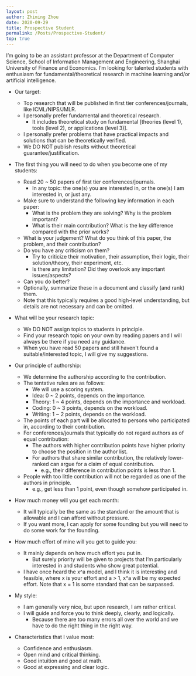 ```yaml
---
layout: post
author: Zhiming Zhou
date: 2020-09-29
title: Prospective Student
permalink: /Posts/Prospective-Student/
top: true
---
```


I’m going to be an assistant professor at the Department of Computer Science, School of Information Management and Engineering, Shanghai University of Finance and Economics. I’m looking for talented students with enthusiasm for fundamental/theoretical research in machine learning and/or artificial intelligence.

- Our target:

	- Top research that will be published in first tier conferences/journals, like ICML/NIPS/JMLR.
	- I personally prefer fundamental and theoretical research.
		- It includes theoretical study on fundamental [theories (level 1), tools (level 2), or applications (level 3)].
	- I personally prefer problems that have practical impacts and solutions that can be theoretically verified.
	- We DO NOT publish results without theoretical guarantee/justification.

<!--  -->
- The first thing you will need to do when you become one of my students:

	- Read 20 ~ 50 papers of first tier conferences/journals.
		- In any topic: the one(s) you are interested in, or the one(s) I am interested in, or just any.
	
	<!--  -->
	- Make sure to understand the following key information in each paper:
		- What is the problem they are solving? Why is the problem important?
		- What is their main contribution? What is the key difference compared with the prior works?
	- What is your judgement? What do you think of this paper, the problem, and their contribution?
	- Do you have any criticism on them?
		- Try to criticize their motivation, their assumption, their logic, their solution/theory, their experiment, etc.
		- Is there any limitation? Did they overlook any important issues/aspects?
	- Can you do better?
	
	<!--  -->
	- Optionally, summarize these in a document and classify (and rank) them.
	
	<!--  -->
	- Note that this typically requires a good high-level understanding, but details are not necessary and can be omitted.
	
<!--  -->
- What will be your research topic:

	- We DO NOT assign topics to students in principle.
	- Find your research topic on your own by reading papers and I will always be there if you need any guidance.
	- When you have read 50 papers and still haven't found a suitable/interested topic, I will give my suggestions.

<!--  -->
- Our principle of authorship:

	- We determine the authorship according to the contribution.
	- The tentative rules are as follows:
		- We will use a scoring system.
		- Idea: 0 ~ 2 points, depends on the importance.
		- Theory: 1 ~ 4 points, depends on the importance and workload.
		- Coding: 0 ~ 3 points, depends on the workload.
		- Writing: 1 ~ 2 points, depends on the workload.
	
	<!--  -->
	- The points of each part will be allocated to persons who participated in, according to their contribution.
	- For conferences/journals that typically do not regard authors as of equal contribution:
		- The authors with higher contribution points have higher priority to choose the position in the author list.
		- For authors that share similar contribution, the relatively lower-ranked can argue for a claim of equal contribution.
			- e.g., their difference in contribution points is less than 1.
	- People with too little contribution will not be regarded as one of the authors in principle.
		- e.g., get less than 1 point, even though somehow participated in.

<!--  -->
- How much money will you get each month:

	- It will typically be the same as the standard or the amount that is allowable and I can afford without pressure.
	- If you want more, I can apply for some founding but you will need to do some work for the founding.

<!--  -->
- How much effort of mine will you get to guide you:

	- It mainly depends on how much effort you put in.
		- But surely priority will be given to projects that I’m particularly interested in and students who show great potential.
	- I have once heard the x^a model, and I think it is interesting and feasible, where x is your effort and a > 1, x^a will be my expected effort. Note that x = 1 is some standard that can be surpassed.

<!--  -->
- My style:

	- I am generally very nice, but upon research, I am rather critical.
	- I will guide and force you to think deeply, clearly, and logically.
		- Because there are too many errors all over the world and we have to do the right thing in the right way.

<!--  -->
- Characteristics that I value most:
	
	- Confidence and enthusiasm.
	- Open mind and critical thinking.
	- Good intuition and good at math.
	- Good at expressing and clear logic.

